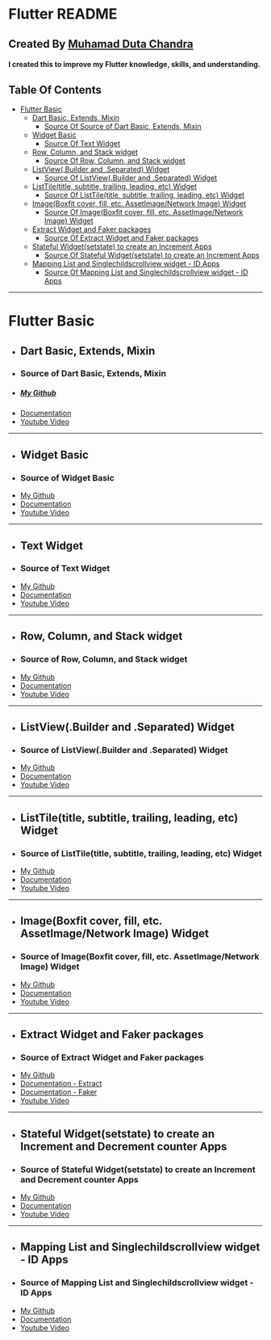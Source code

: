 # Flutter README
## Created By [Muhamad Duta Chandra](https://www.linkedin.com/in/muhamaddutachandra/)
#### I created this to improve my Flutter knowledge, skills, and understanding.
## Table Of Contents
* [Flutter Basic](#Flutter-Basic)
  * [Dart Basic, Extends, Mixin](#Dart-Basic-Extends-Mixin)
    * [Source Of Source of Dart Basic, Extends, Mixin](#Source-of-Dart-Basic-Extends-Mixin)
  * [Widget Basic](#Widget-Basic)
    * [Source Of Text Widget](#Source-of-Text-Widget)
  * [Row, Column, and Stack widget](#Row-Column-and-Stack-widget)
    * [Source Of Row, Column, and Stack widget](#Source-of-Row-Column-and-Stack-widget)
  * [ListView(.Builder and .Separated) Widget](#ListView-Builder-and-Separated-Widget)
    * [Source Of ListView(.Builder and .Separated) Widget](#Source-of-ListView-Builder-and-Separated-Widget)
  * [ListTile(title, subtitle, trailing, leading, etc) Widget](#ListTile-title-subtitle-trailing-leading-etc-Widget)
    * [Source Of ListTile(title, subtitle, trailing, leading, etc) Widget](#Source-of-ListTile-title-subtitle-trailing-leading-etc-Widget)
  * [Image(Boxfit cover, fill, etc. AssetImage/Network Image) Widget](#Image-Boxfit-cover-fill-etc-AssetImage-Network-Image-Widget)
    * [Source Of Image(Boxfit cover, fill, etc. AssetImage/Network Image) Widget](#Source-of-Image-Boxfit-cover-fill-etc-AssetImage-Network-Image-Widget)
  * [Extract Widget and Faker packages](#Extract-Widget-and-Faker-packages)
    * [Source Of Extract Widget and Faker packages](#Source-of-Extract-Widget-and-Faker-packages)
  * [Stateful Widget(setstate) to create an Increment Apps](#Stateful-Widget-setstate-to-create-an-Increment-Apps)
    * [Source Of Stateful Widget(setstate) to create an Increment Apps](#Source-of-Stateful-Widget-setstate-to-create-an-Increment-Apps)
  * [Mapping List and Singlechildscrollview widget - ID Apps](#Mapping-List-and-Singlechildscrollview-widget---ID-Apps)
    * [Source Of Mapping List and Singlechildscrollview widget - ID Apps](#Source-of-Mapping-List-and-Singlechildscrollview-widget---ID-Apps)

---------------------------------------------------------------------------

# Flutter Basic

- ## Dart Basic, Extends, Mixin
- ### Source of Dart Basic, Extends, Mixin
- ##### [My Github](https://github.com/0x1m4o/Flutter/tree/lesson-1/lib/dart-basic.dart)
- [Documentation](https://www.topcoder.com/thrive/articles/dart-differences-between-extends-implements-and-mixin)
- [Youtube Video](https://www.youtube.com/watch?v=DUo01ekCn8Y&list=PL7jdfftn7HKsfTtv8FOaTbLIf7feiQTRu&index=2)

---------------------------------------------------------------------------

- ## Widget Basic
- ### Source of Widget Basic
- [My Github](https://github.com/0x1m4o/Flutter/tree/lesson-2/lib/kuldii-flutter/widget-basic.dart)
- [Documentation](https://docs.flutter.dev/development/ui/widgets/basics)
- [Youtube Video](https://www.youtube.com/watch?v=qxx1KX43R-4&list=PL7jdfftn7HKsfTtv8FOaTbLIf7feiQTRu&index=4)

---------------------------------------------------------------------------

- ## Text Widget
- ### Source of Text Widget
- [My Github](https://github.com/0x1m4o/Flutter/tree/lesson-3/lib/kuldii-flutter/text-widget.dart)
- [Documentation](https://api.flutter.dev/flutter/widgets/Text-class.html)
- [Youtube Video](https://www.youtube.com/watch?v=-RrnIax4Br8&list=PL7jdfftn7HKsfTtv8FOaTbLIf7feiQTRu&index=5&t=3s)

---------------------------------------------------------------------------

- ## Row, Column, and Stack widget
- ### Source of Row, Column, and Stack widget
- [My Github](https://github.com/0x1m4o/Flutter/blob/lesson-5/lib/kuldii-flutter/row-column-stack.dart)
- [Documentation](https://medium.com/coding-with-flutter/flutter-layouts-walkthrough-row-column-stack-expanded-padding-5ed64e8f9584)
- [Youtube Video](https://www.youtube.com/watch?v=g-cxn7L4bPc&list=PL7jdfftn7HKsfTtv8FOaTbLIf7feiQTRu&index=6)

---------------------------------------------------------------------------

- ## ListView(.Builder and .Separated) Widget
- ### Source of ListView(.Builder and .Separated) Widget
- [My Github](https://github.com/0x1m4o/Flutter/blob/lesson-5/lib/kuldii-flutter/list-view.dart)
- [Documentation](https://api.flutter.dev/flutter/widgets/ListView-class.html)
- [Youtube Video](https://www.youtube.com/watch?v=DZbYC7AnoVc&list=PL7jdfftn7HKsfTtv8FOaTbLIf7feiQTRu&index=7)

---------------------------------------------------------------------------

- ## ListTile(title, subtitle, trailing, leading, etc) Widget
- ### Source of ListTile(title, subtitle, trailing, leading, etc) Widget
- [My Github](https://github.com/0x1m4o/Flutter/blob/lesson-6/lib/kuldii-flutter/list-tile.dart)
- [Documentation](https://api.flutter.dev/flutter/material/ListTile-class.html)
- [Youtube Video](https://www.youtube.com/watch?v=tq3DgQqySuM&list=PL7jdfftn7HKsfTtv8FOaTbLIf7feiQTRu&index=8)

---------------------------------------------------------------------------

- ## Image(Boxfit cover, fill, etc. AssetImage/Network Image) Widget
- ### Source of Image(Boxfit cover, fill, etc. AssetImage/Network Image) Widget
- [My Github](https://github.com/0x1m4o/Flutter/blob/lesson-7/lib/kuldii-flutter/image.dart)
- [Documentation](https://api.flutter.dev/flutter/widgets/Image-class.html)
- [Youtube Video](https://www.youtube.com/watch?v=JAotFshl_C0&list=PL7jdfftn7HKsfTtv8FOaTbLIf7feiQTRu&index=10)

---------------------------------------------------------------------------

- ## Extract Widget and Faker packages
- ### Source of Extract Widget and Faker packages
- [My Github](https://github.com/0x1m4o/Flutter/tree/lesson-8/lib/kuldii-flutter)
- [Documentation - Extract](https://instructivetech.com/flutter-extract-widget/)
- [Documentation - Faker](https://codewithandrea.com/tips/faker-package/)
- [Youtube Video](https://www.youtube.com/watch?v=JAotFshl_C0&list=PL7jdfftn7HKsfTtv8FOaTbLIf7feiQTRu&index=10)

---------------------------------------------------------------------------

- ## Stateful Widget(setstate) to create an Increment and Decrement counter Apps
- ### Source of Stateful Widget(setstate) to create an Increment and Decrement counter Apps
- [My Github](https://github.com/0x1m4o/Flutter/blob/lesson-9/lib/kuldii-flutter/stateful-increment_apps.dart)
- [Documentation](https://api.flutter.dev/flutter/widgets/State/setState.html)
- [Youtube Video](https://www.youtube.com/watch?v=lASBY0S6WO0&list=PL7jdfftn7HKsfTtv8FOaTbLIf7feiQTRu&index=11)

---------------------------------------------------------------------------

- ## Mapping List and Singlechildscrollview widget - ID Apps
- ### Source of Mapping List and Singlechildscrollview widget - ID Apps
- [My Github](https://github.com/0x1m4o/Flutter/blob/lesson-10/lib/kuldii-flutter/mapping_list-ID_Apps.dart)
- [Documentation](https://www.bezkoder.com/dart-convert-list-map/)
- [Youtube Video](https://www.youtube.com/watch?v=5_AdLGoG09E&list=PL7jdfftn7HKsfTtv8FOaTbLIf7feiQTRu&index=12)

